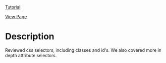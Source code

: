 [Tutorial](https://www.digitalocean.com/community/tutorials/how-to-select-html-elements-using-id-class-and-attribute-selectors-in-css)

[View Page](https://bsmrdel101.github.io/HTML-CSS-Practice/tutorial_9/)

# Description

Reviewed css selectors, including classes and id's. We also covered more in depth attribute selectors.
